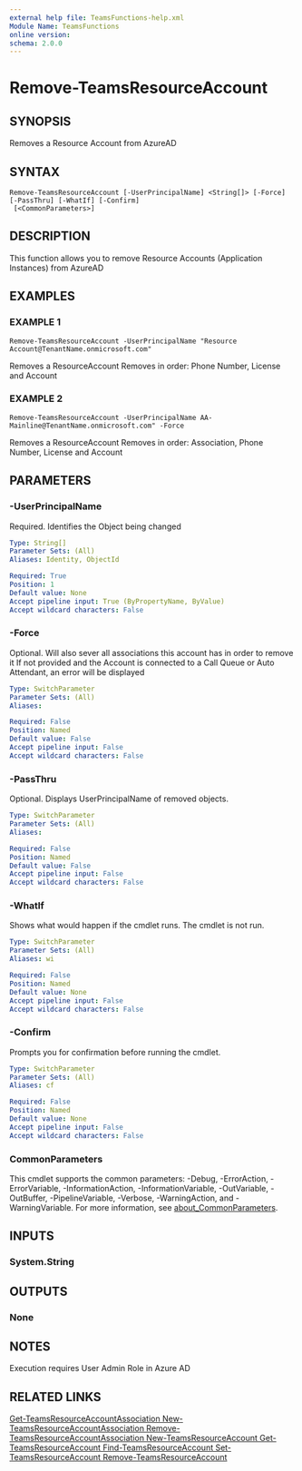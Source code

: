 ```yaml
---
external help file: TeamsFunctions-help.xml
Module Name: TeamsFunctions
online version:
schema: 2.0.0
---
```


# Remove-TeamsResourceAccount

## SYNOPSIS
Removes a Resource Account from AzureAD

## SYNTAX

```
Remove-TeamsResourceAccount [-UserPrincipalName] <String[]> [-Force] [-PassThru] [-WhatIf] [-Confirm]
 [<CommonParameters>]
```

## DESCRIPTION
This function allows you to remove Resource Accounts (Application Instances) from AzureAD

## EXAMPLES

### EXAMPLE 1
```
Remove-TeamsResourceAccount -UserPrincipalName "Resource Account@TenantName.onmicrosoft.com"
```

Removes a ResourceAccount
Removes in order: Phone Number, License and Account

### EXAMPLE 2
```
Remove-TeamsResourceAccount -UserPrincipalName AA-Mainline@TenantName.onmicrosoft.com" -Force
```

Removes a ResourceAccount
Removes in order: Association, Phone Number, License and Account

## PARAMETERS

### -UserPrincipalName
Required.
Identifies the Object being changed

```yaml
Type: String[]
Parameter Sets: (All)
Aliases: Identity, ObjectId

Required: True
Position: 1
Default value: None
Accept pipeline input: True (ByPropertyName, ByValue)
Accept wildcard characters: False
```

### -Force
Optional.
Will also sever all associations this account has in order to remove it
If not provided and the Account is connected to a Call Queue or Auto Attendant, an error will be displayed

```yaml
Type: SwitchParameter
Parameter Sets: (All)
Aliases:

Required: False
Position: Named
Default value: False
Accept pipeline input: False
Accept wildcard characters: False
```

### -PassThru
Optional.
Displays UserPrincipalName of removed objects.

```yaml
Type: SwitchParameter
Parameter Sets: (All)
Aliases:

Required: False
Position: Named
Default value: False
Accept pipeline input: False
Accept wildcard characters: False
```

### -WhatIf
Shows what would happen if the cmdlet runs.
The cmdlet is not run.

```yaml
Type: SwitchParameter
Parameter Sets: (All)
Aliases: wi

Required: False
Position: Named
Default value: None
Accept pipeline input: False
Accept wildcard characters: False
```

### -Confirm
Prompts you for confirmation before running the cmdlet.

```yaml
Type: SwitchParameter
Parameter Sets: (All)
Aliases: cf

Required: False
Position: Named
Default value: None
Accept pipeline input: False
Accept wildcard characters: False
```

### CommonParameters
This cmdlet supports the common parameters: -Debug, -ErrorAction, -ErrorVariable, -InformationAction, -InformationVariable, -OutVariable, -OutBuffer, -PipelineVariable, -Verbose, -WarningAction, and -WarningVariable. For more information, see [about_CommonParameters](http://go.microsoft.com/fwlink/?LinkID=113216).

## INPUTS

### System.String
## OUTPUTS

### None
## NOTES
Execution requires User Admin Role in Azure AD

## RELATED LINKS

[Get-TeamsResourceAccountAssociation
New-TeamsResourceAccountAssociation
Remove-TeamsResourceAccountAssociation
New-TeamsResourceAccount
Get-TeamsResourceAccount
Find-TeamsResourceAccount
Set-TeamsResourceAccount
Remove-TeamsResourceAccount]()

